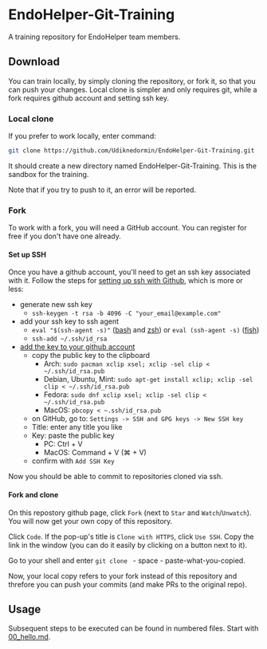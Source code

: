 # EndoHelper-Git-Training
A training repository for EndoHelper team members.

## Download
You can train locally, by simply cloning the repository, or fork it, so that
you can push your changes. Local clone is simpler and only requires git,
while a fork requires github account and setting ssh key.

### Local clone
If you prefer to work locally, enter command:

```bash
git clone https://github.com/Udiknedormin/EndoHelper-Git-Training.git
```

It should create a new directory named EndoHelper-Git-Training.
This is the sandbox for the training. 

Note that if you try to push to it, an error will be reported.

### Fork
To work with a fork, you will need a GitHub account. You can register for
free if you don't have one already.

#### Set up SSH
Once you have a github account, you'll need to get an ssh key associated
with it. Follow the steps for
[setting up ssh with Github](https://docs.github.com/en/github/authenticating-to-github/connecting-to-github-with-ssh),
which is more or less:
 * generate new ssh key
   * `ssh-keygen -t rsa -b 4096 -C "your_email@example.com"`
 * add your ssh key to ssh agent
   * `eval "$(ssh-agent -s)"` ([bash](https://www.gnu.org/software/bash/) and
     [zsh](http://www.zsh.org/)) or
     `eval (ssh-agent -s)` ([fish](https://fishshell.com/))
   * `ssh-add ~/.ssh/id_rsa`
 * [add the key to your github account](https://docs.github.com/en/github/authenticating-to-github/adding-a-new-ssh-key-to-your-github-account)
   * copy the public key to the clipboard
     * Arch: `sudo pacman xclip xsel; xclip -sel clip < ~/.ssh/id_rsa.pub`
     * Debian, Ubuntu, Mint: `sudo apt-get install xclip; xclip -sel clip < ~/.ssh/id_rsa.pub`
     * Fedora: `sudo dnf xclip xsel; xclip -sel clip < ~/.ssh/id_rsa.pub`
     * MacOS: `pbcopy < ~.ssh/id_rsa.pub`
   * on GitHub, go to: `Settings -> SSH and GPG keys -> New SSH key`
   * Title: enter any title you like
   * Key: paste the public key
     * PC: Ctrl + V
     * MacOS: Command + V (⌘ + V)
   * confirm with `Add SSH Key`

Now you should be able to commit to repositories cloned via ssh.

#### Fork and clone
On this repostory github page, click `Fork` (next to `Star` and
`Watch`/`Unwatch`). You will now get your own copy of this repository.

Click `Code`. If the pop-up's title is `Clone with HTTPS`, click `Use SSH`.
Copy the link in the window (you can do it easily by clicking on a button
next to it).

Go to your shell and enter `git clone ` - space - paste-what-you-copied.

Now, your local copy refers to your fork instead of this repository and
threfore you can push your commits (and make PRs to the original repo).

## Usage
Subsequent steps to be executed can be found in numbered files. Start with
[00_hello.md](./00_hello.md).
